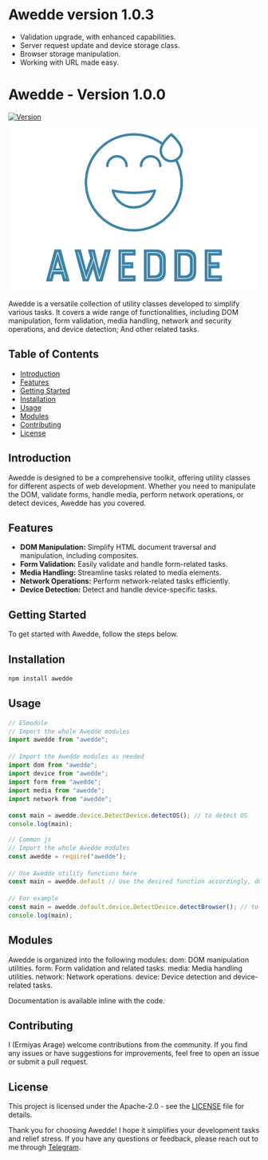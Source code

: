 # Awedde version 1.0.3

- Validation upgrade, with enhanced capabilities.
- Server request update and device storage class.
- Browser storage manipulation.
- Working with URL made easy.

# Awedde - Version 1.0.0

[![Version](https://img.shields.io/badge/version-1.0.0-blue.svg)](https://github.com/ermi111/awedde/releases/tag/v1.0.0)

<p align="center" style="border-radius: 20px;">
    <img src="logo/github.png" alt="Awedde-logo">
</p>


Awedde is a versatile collection of utility classes developed to simplify various tasks. It covers a wide range of functionalities, including DOM manipulation, form validation, media handling, network and security operations, and device detection; And other related tasks.

## Table of Contents

- [Introduction](#introduction)
- [Features](#features)
- [Getting Started](#getting-started)
- [Installation](#installation)
- [Usage](#usage)
- [Modules](#modules)
- [Contributing](#contributing)
- [License](#license)

## Introduction

Awedde is designed to be a comprehensive toolkit, offering utility classes for different aspects of web development. Whether you need to manipulate the DOM, validate forms, handle media, perform network operations, or detect devices, Awedde has you covered.

## Features

- **DOM Manipulation:** Simplify HTML document traversal and manipulation, including composites.
- **Form Validation:** Easily validate and handle form-related tasks.
- **Media Handling:** Streamline tasks related to media elements.
- **Network Operations:** Perform network-related tasks efficiently.
- **Device Detection:** Detect and handle device-specific tasks.

## Getting Started

To get started with Awedde, follow the steps below.

## Installation

```bash
npm install awedde
```

## Usage

```javascript
// ESmodule
// Import the whole Awedde modules
import awedde from "awedde";

// Import the Awedde modules as needed
import dom from "awedde";
import device from "awedde";
import form from "awedde";
import media from "awedde";
import network from "awedde";

const main = awedde.device.DetectDevice.detectOS(); // to detect OS
console.log(main);
```

```javascript
// Common js
// Import the whole Awedde modules
const awedde = require("awedde");

// Use Awedde utility functions here
const main = awedde.default // Use the desired function accordingly, default is required

// For example
const main = awedde.default.device.DetectDevice.detectBrowser(); // to detect browser type
console.log(main);
```

## Modules
Awedde is organized into the following modules:
dom: DOM manipulation utilities.
form: Form validation and related tasks.
media: Media handling utilities.
network: Network operations.
device: Device detection and device-related tasks.

Documentation is available inline with the code.

## Contributing
I (Ermiyas Arage) welcome contributions from the community. If you find any issues or have suggestions for improvements, feel free to open an issue or submit a pull request.

## License
This project is licensed under the Apache-2.0 - see the [LICENSE](LICENSE) file for details.

Thank you for choosing Awedde! I hope it simplifies your development tasks and relief stress. If you have any questions or feedback, please reach out to me through [Telegram](https://t.me/ermiyasarage).
